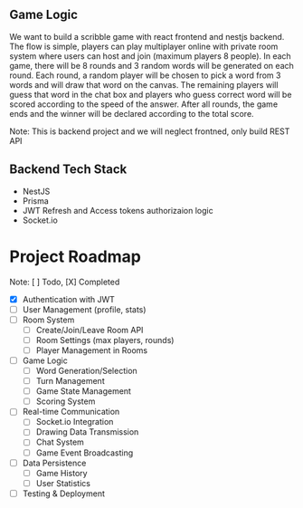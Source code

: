 ## Game Logic

We want to build a scribble game with react frontend and nestjs backend. The flow is simple, players can play multiplayer online with private room system where users can host and join (maximum players 8 people). In each game, there will be 8 rounds and 3 random words will be generated on each round. Each round, a random player will be chosen to pick a word from 3 words and will draw that word on the canvas. The remaining players will guess that word in the chat box and players who guess correct word will be scored according to the speed of the answer. After all rounds, the game ends and the winner will be declared according to the total score.

Note: This is backend project and we will neglect frontned, only build REST API

## Backend Tech Stack

- NestJS
- Prisma
- JWT Refresh and Access tokens authorizaion logic
- Socket.io

# Project Roadmap

Note: [ ] Todo, [X] Completed

- [x] Authentication with JWT
- [ ] User Management (profile, stats)
- [ ] Room System
  - [ ] Create/Join/Leave Room API
  - [ ] Room Settings (max players, rounds)
  - [ ] Player Management in Rooms
- [ ] Game Logic
  - [ ] Word Generation/Selection
  - [ ] Turn Management
  - [ ] Game State Management
  - [ ] Scoring System
- [ ] Real-time Communication
  - [ ] Socket.io Integration
  - [ ] Drawing Data Transmission
  - [ ] Chat System
  - [ ] Game Event Broadcasting
- [ ] Data Persistence
  - [ ] Game History
  - [ ] User Statistics
- [ ] Testing & Deployment
